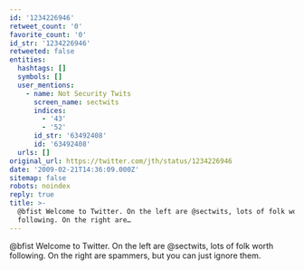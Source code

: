 ```yaml
---
id: '1234226946'
retweet_count: '0'
favorite_count: '0'
id_str: '1234226946'
retweeted: false
entities:
  hashtags: []
  symbols: []
  user_mentions:
    - name: Not Security Twits
      screen_name: sectwits
      indices:
        - '43'
        - '52'
      id_str: '63492408'
      id: '63492408'
  urls: []
original_url: https://twitter.com/jth/status/1234226946
date: '2009-02-21T14:36:09.000Z'
sitemap: false
robots: noindex
reply: true
title: >-
  @bfist Welcome to Twitter. On the left are @sectwits, lots of folk worth
  following. On the right are…
---
```


@bfist Welcome to Twitter. On the left are @sectwits, lots of folk worth following. On the right are spammers, but you can just ignore them.